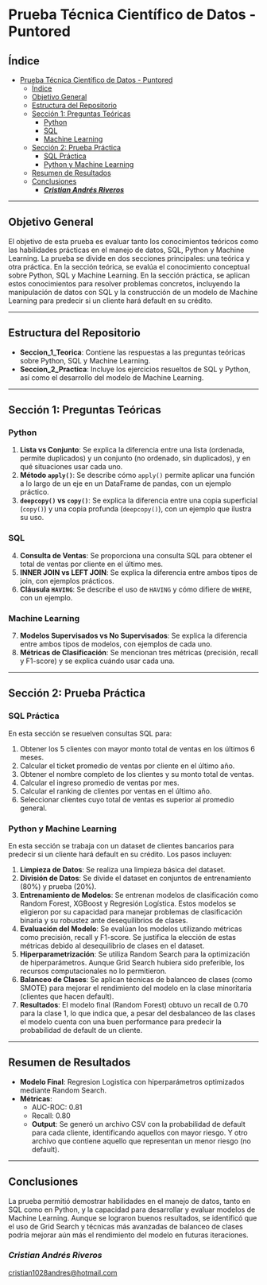 # Prueba Técnica Científico de Datos - Puntored

## Índice
- [Prueba Técnica Científico de Datos - Puntored](#prueba-técnica-científico-de-datos---puntored)
  - [Índice](#índice)
  - [Objetivo General](#objetivo-general)
  - [Estructura del Repositorio](#estructura-del-repositorio)
  - [Sección 1: Preguntas Teóricas](#sección-1-preguntas-teóricas)
    - [Python](#python)
    - [SQL](#sql)
    - [Machine Learning](#machine-learning)
  - [Sección 2: Prueba Práctica](#sección-2-prueba-práctica)
    - [SQL Práctica](#sql-práctica)
    - [Python y Machine Learning](#python-y-machine-learning)
  - [Resumen de Resultados](#resumen-de-resultados)
  - [Conclusiones](#conclusiones)
    - [***Cristian Andrés Riveros***](#cristian-andrés-riveros)

---

## Objetivo General
El objetivo de esta prueba es evaluar tanto los conocimientos teóricos como las habilidades prácticas en el manejo de datos, SQL, Python y Machine Learning. La prueba se divide en dos secciones principales: una teórica y otra práctica. En la sección teórica, se evalúa el conocimiento conceptual sobre Python, SQL y Machine Learning. En la sección práctica, se aplican estos conocimientos para resolver problemas concretos, incluyendo la manipulación de datos con SQL y la construcción de un modelo de Machine Learning para predecir si un cliente hará default en su crédito.

---

## Estructura del Repositorio
- **Seccion_1_Teorica**: Contiene las respuestas a las preguntas teóricas sobre Python, SQL y Machine Learning.
- **Seccion_2_Practica**: Incluye los ejercicios resueltos de SQL y Python, así como el desarrollo del modelo de Machine Learning.

---

## Sección 1: Preguntas Teóricas
### Python
1. **Lista vs Conjunto**: Se explica la diferencia entre una lista (ordenada, permite duplicados) y un conjunto (no ordenado, sin duplicados), y en qué situaciones usar cada uno.
2. **Método `apply()`**: Se describe cómo `apply()` permite aplicar una función a lo largo de un eje en un DataFrame de pandas, con un ejemplo práctico.
3. **`deepcopy()` vs `copy()`**: Se explica la diferencia entre una copia superficial (`copy()`) y una copia profunda (`deepcopy()`), con un ejemplo que ilustra su uso.

### SQL
4. **Consulta de Ventas**: Se proporciona una consulta SQL para obtener el total de ventas por cliente en el último mes.
5. **INNER JOIN vs LEFT JOIN**: Se explica la diferencia entre ambos tipos de join, con ejemplos prácticos.
6. **Cláusula `HAVING`**: Se describe el uso de `HAVING` y cómo difiere de `WHERE`, con un ejemplo.

### Machine Learning
7. **Modelos Supervisados vs No Supervisados**: Se explica la diferencia entre ambos tipos de modelos, con ejemplos de cada uno.
8. **Métricas de Clasificación**: Se mencionan tres métricas (precisión, recall y F1-score) y se explica cuándo usar cada una.

---

## Sección 2: Prueba Práctica
### SQL Práctica
En esta sección se resuelven consultas SQL para:
1. Obtener los 5 clientes con mayor monto total de ventas en los últimos 6 meses.
2. Calcular el ticket promedio de ventas por cliente en el último año.
3. Obtener el nombre completo de los clientes y su monto total de ventas.
4. Calcular el ingreso promedio de ventas por mes.
5. Calcular el ranking de clientes por ventas en el último año.
6. Seleccionar clientes cuyo total de ventas es superior al promedio general.

### Python y Machine Learning
En esta sección se trabaja con un dataset de clientes bancarios para predecir si un cliente hará default en su crédito. Los pasos incluyen:
1. **Limpieza de Datos**: Se realiza una limpieza básica del dataset.
2. **División de Datos**: Se divide el dataset en conjuntos de entrenamiento (80%) y prueba (20%).
3. **Entrenamiento de Modelos**: Se entrenan modelos de clasificación como Random Forest, XGBoost y Regresión Logística. Estos modelos se eligieron por su capacidad para manejar problemas de clasificación binaria y su robustez ante desequilibrios de clases.
4. **Evaluación del Modelo**: Se evalúan los modelos utilizando métricas como precisión, recall y F1-score. Se justifica la elección de estas métricas debido al desequilibrio de clases en el dataset.
5. **Hiperparametrización**: Se utiliza Random Search para la optimización de hiperparámetros. Aunque Grid Search hubiera sido preferible, los recursos computacionales no lo permitieron.
6. **Balanceo de Clases**: Se aplican técnicas de balanceo de clases (como SMOTE) para mejorar el rendimiento del modelo en la clase minoritaria (clientes que hacen default).
7. **Resultados**: El modelo final (Random Forest) obtuvo un recall de 0.70 para la clase 1,  lo que indica que, a pesar del desbalanceo de las clases el modelo cuenta con una buen performance para predecir la probabilidad de default de un cliente.

---

## Resumen de Resultados
- **Modelo Final**: Regresion Logistica con hiperparámetros optimizados mediante Random Search.
- **Métricas**:
  - AUC-ROC: 0.81
  - Recall: 0.80
  - **Output**: Se generó un archivo CSV con la probabilidad de default para cada cliente, identificando aquellos con mayor riesgo. Y otro archivo que contiene aquello que representan un menor riesgo (no default).

---

## Conclusiones
La prueba permitió demostrar habilidades en el manejo de datos, tanto en SQL como en Python, y la capacidad para desarrollar y evaluar modelos de Machine Learning. Aunque se lograron buenos resultados, se identificó que el uso de Grid Search y técnicas más avanzadas de balanceo de clases podría mejorar aún más el rendimiento del modelo en futuras iteraciones.

### ***Cristian Andrés Riveros***
cristian1028andres@hotmail.com
